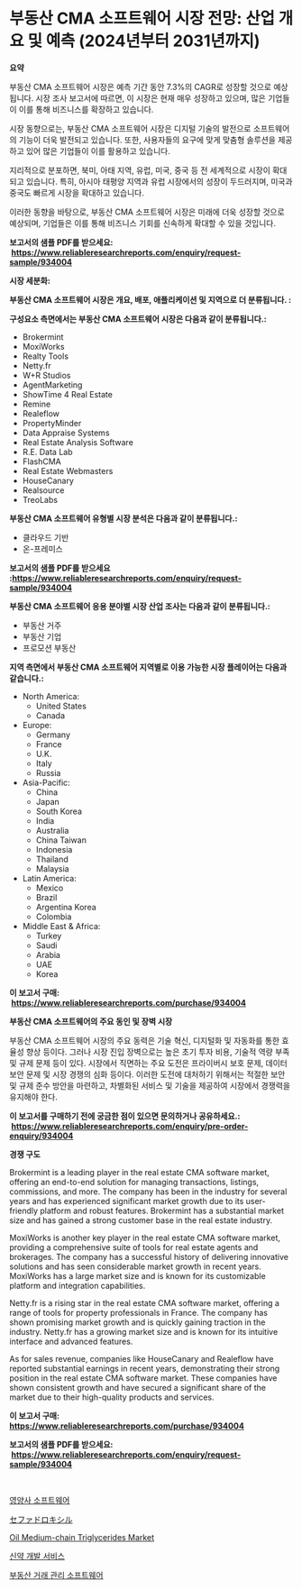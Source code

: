 <p><h1>부동산 CMA 소프트웨어 시장 전망: 산업 개요 및 예측 (2024년부터 2031년까지)</h1></p><p><strong>요약</strong></p>
<p><p>부동산 CMA 소프트웨어 시장은 예측 기간 동안 7.3%의 CAGR로 성장할 것으로 예상됩니다. 시장 조사 보고서에 따르면, 이 시장은 현재 매우 성장하고 있으며, 많은 기업들이 이를 통해 비즈니스를 확장하고 있습니다.</p><p>시장 동향으로는, 부동산 CMA 소프트웨어 시장은 디지털 기술의 발전으로 소프트웨어의 기능이 더욱 발전되고 있습니다. 또한, 사용자들의 요구에 맞게 맞춤형 솔루션을 제공하고 있어 많은 기업들이 이를 활용하고 있습니다.</p><p>지리적으로 분포하면, 북미, 아태 지역, 유럽, 미국, 중국 등 전 세계적으로 시장이 확대되고 있습니다. 특히, 아시아 태평양 지역과 유럽 시장에서의 성장이 두드러지며, 미국과 중국도 빠르게 시장을 확대하고 있습니다.</p><p>이러한 동향을 바탕으로, 부동산 CMA 소프트웨어 시장은 미래에 더욱 성장할 것으로 예상되며, 기업들은 이를 통해 비즈니스 기회를 신속하게 확대할 수 있을 것입니다.</p></p>
<p><strong>보고서의 샘플 PDF를 받으세요: &nbsp;<a href="https://www.reliableresearchreports.com/enquiry/request-sample/934004">https://www.reliableresearchreports.com/enquiry/request-sample/934004</a></strong></p>
<p><strong>시장 세분화:</strong></p>
<p><strong> 부동산 CMA 소프트웨어 시장은 개요, 배포, 애플리케이션 및 지역으로 더 분류됩니다. :</strong></p>
<p><strong>구성요소 측면에서는 부동산 CMA 소프트웨어 시장은 다음과 같이 분류됩니다.:</strong></p>
<p><ul><li>Brokermint</li><li>MoxiWorks</li><li>Realty Tools</li><li>Netty.fr</li><li>W+R Studios</li><li>AgentMarketing</li><li>ShowTime 4 Real Estate</li><li>Remine</li><li>Realeflow</li><li>PropertyMinder</li><li>Data Appraise Systems</li><li>Real Estate Analysis Software</li><li>R.E. Data Lab</li><li>FlashCMA</li><li>Real Estate Webmasters</li><li>HouseCanary</li><li>Realsource</li><li>TreoLabs</li></ul></p>
<p><strong> 부동산 CMA 소프트웨어 유형별 시장 분석은 다음과 같이 분류됩니다.:</strong></p>
<p><ul><li>클라우드 기반</li><li>온-프레미스</li></ul></p>
<p><strong>보고서의 샘플 PDF를 받으세요 :<a href="https://www.reliableresearchreports.com/enquiry/request-sample/934004">https://www.reliableresearchreports.com/enquiry/request-sample/934004</a></strong></p>
<p><strong> 부동산 CMA 소프트웨어 응용 분야별 시장 산업 조사는 다음과 같이 분류됩니다.:</strong></p>
<p><ul><li>부동산 거주</li><li>부동산 기업</li><li>프로모션 부동산</li></ul></p>
<p><strong>지역 측면에서 부동산 CMA 소프트웨어 지역별로 이용 가능한 시장 플레이어는 다음과 같습니다.:</strong></p>
<p><ul>
    <li>
        North America:
        <ul>
            <li>United States</li>
            <li>Canada</li>
        </ul>
    </li>
    <li>
        Europe:
        <ul>
            <li>Germany</li>
            <li>France</li>
            <li>U.K.</li>
            <li>Italy</li>
            <li>Russia</li>
        </ul>
    </li>
    <li>
        Asia-Pacific:
        <ul>
            <li>China</li>
            <li>Japan</li>
            <li>South Korea</li>
            <li>India</li>
            <li>Australia</li>
            <li>China Taiwan</li>
            <li>Indonesia</li>
            <li>Thailand</li>
            <li>Malaysia</li>
        </ul>
    </li>
    <li>
        Latin America:
        <ul>
            <li>Mexico</li>
            <li>Brazil</li>
            <li>Argentina Korea</li>
            <li>Colombia</li>
        </ul>
    </li>
    <li>
        Middle East & Africa:
        <ul>
            <li>Turkey</li>
            <li>Saudi</li>
            <li>Arabia</li>
            <li>UAE</li>
            <li>Korea</li>
        </ul>
    </li>
    </ul></p>
<p><strong>이 보고서 구매: &nbsp;<a href="https://www.reliableresearchreports.com/purchase/934004">https://www.reliableresearchreports.com/purchase/934004</a></strong></p>
<p><strong>부동산 CMA 소프트웨어의 주요 동인 및 장벽 시장</strong></p>
<p><p>부동산 CMA 소프트웨어 시장의 주요 동력은 기술 혁신, 디지털화 및 자동화를 통한 효율성 향상 등이다. 그러나 시장 진입 장벽으로는 높은 초기 투자 비용, 기술적 역량 부족 및 규제 문제 등이 있다. 시장에서 직면하는 주요 도전은 프라이버시 보호 문제, 데이터 보안 문제 및 시장 경쟁의 심화 등이다. 이러한 도전에 대처하기 위해서는 적절한 보안 및 규제 준수 방안을 마련하고, 차별화된 서비스 및 기술을 제공하여 시장에서 경쟁력을 유지해야 한다.</p></p>
<p><strong>이 보고서를 구매하기 전에 궁금한 점이 있으면 문의하거나 공유하세요.: &nbsp;<a href="https://www.reliableresearchreports.com/enquiry/pre-order-enquiry/934004">https://www.reliableresearchreports.com/enquiry/pre-order-enquiry/934004</a></strong></p>
<p><strong>경쟁 구도</strong></p>
<p><p>Brokermint is a leading player in the real estate CMA software market, offering an end-to-end solution for managing transactions, listings, commissions, and more. The company has been in the industry for several years and has experienced significant market growth due to its user-friendly platform and robust features. Brokermint has a substantial market size and has gained a strong customer base in the real estate industry.</p><p>MoxiWorks is another key player in the real estate CMA software market, providing a comprehensive suite of tools for real estate agents and brokerages. The company has a successful history of delivering innovative solutions and has seen considerable market growth in recent years. MoxiWorks has a large market size and is known for its customizable platform and integration capabilities.</p><p>Netty.fr is a rising star in the real estate CMA software market, offering a range of tools for property professionals in France. The company has shown promising market growth and is quickly gaining traction in the industry. Netty.fr has a growing market size and is known for its intuitive interface and advanced features.</p><p>As for sales revenue, companies like HouseCanary and Realeflow have reported substantial earnings in recent years, demonstrating their strong position in the real estate CMA software market. These companies have shown consistent growth and have secured a significant share of the market due to their high-quality products and services.</p></p>
<p><strong>이 보고서 구매: &nbsp; <a href="https://www.reliableresearchreports.com/purchase/934004">https://www.reliableresearchreports.com/purchase/934004</a></strong></p>
<p><strong>보고서의 샘플 PDF를 받으세요: &nbsp;<a href="https://www.reliableresearchreports.com/enquiry/request-sample/934004">https://www.reliableresearchreports.com/enquiry/request-sample/934004</a></strong><strong></strong></p>
<p>&nbsp;</p>
<p><p><a href="https://github.com/jntpkh496620/Market-Research-Report-List-1/blob/main/6516262184252.md">영양사 소프트웨어</a></p><p><a href="https://medium.com/@minnieebert2827/%E3%82%BB%E3%83%95%E3%82%A1%E3%83%89%E3%83%AD%E3%82%AD%E3%82%B7%E3%83%AB%E3%81%AE%E5%B8%82%E5%A0%B4%E5%88%86%E6%9E%90%E3%81%A82024%E5%B9%B4%E3%81%8B%E3%82%892031%E5%B9%B4%E3%81%BE%E3%81%A7%E3%81%AE%E4%BA%88%E6%B8%AC%E3%82%B5%E3%82%A4%E3%82%BA-8adfe3f11413">セファドロキシル</a></p><p><a href="https://gamy-alyssum-396.notion.site/Oil-Medium-chain-Triglycerides-Market-Provides-Detailed-Segmentation-of-this-Market-based-on-Type-A-995a2b7b085341d7a0a6ca3a7a35184f">Oil Medium-chain Triglycerides Market</a></p><p><a href="https://medium.com/@jerrodhilll68/%EC%95%BD%EB%AC%BC-%EB%B0%9C%EA%B2%AC-%EC%84%9C%EB%B9%84%EC%8A%A4-%EC%8B%9C%EC%9E%A5-%EA%B7%9C%EB%AA%A8-%EC%8B%9C%EC%9E%A5-%EC%A0%84%EB%A7%9D-%EB%B0%8F-%EC%8B%9C%EC%9E%A5-%EC%98%88%EC%B8%A1-2024%EB%85%84%EB%B6%80%ED%84%B0-2031%EB%85%84%EA%B9%8C%EC%A7%80-1d41d349df74">신약 개발 서비스</a></p><p><a href="https://github.com/vsoq0zknh59/Market-Research-Report-List-1/blob/main/3605042184253.md">부동산 거래 관리 소프트웨어</a></p></p>